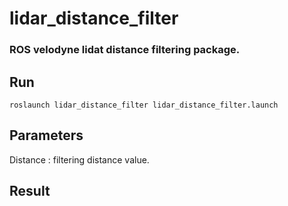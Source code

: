 # lidar_distance_filter

 ### ROS velodyne lidat distance filtering package.
 
 ## Run
    roslaunch lidar_distance_filter lidar_distance_filter.launch
 
 ## Parameters
  Distance : filtering distance value.
  
 ## Result
 
